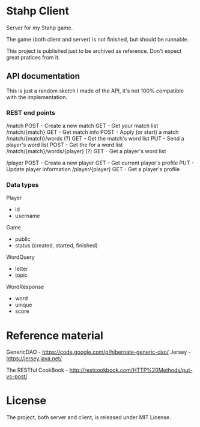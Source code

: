 # Stahp Client

Server for my Stahp game.

The game (both client and server) is not finished, but should be runnable.

This project is published just to be archived as reference. Don't expect great pratices from it.

## API documentation

This is just a random sketch I made of the API, it's not 100% compatible with the implementation.

### REST end points

/match
  POST - Create a new match
  GET - Get your match list
/match/{match}
  GET - Get match info
  POST - Apply (or start) a match
/match/{match}/words (?)
  GET - Get the match's word list
  PUT - Send a player's word list
  POST - Get the for a word list
/match/{match}/words/{player} (?)
  GET - Get a player's word list

/player
  POST - Create a new player
  GET - Get current player's profile
  PUT - Update player information
/player/{player}
  GET - Get a player's profile

### Data types

Player
- id
- username

Game
- public
- status (created, started, finished)

WordQuery
- letter
- topic

WordResponse
- word
- unique
- score

# Reference material

GenericDAO - https://code.google.com/p/hibernate-generic-dao/
Jersey - https://jersey.java.net/

The RESTful CookBook - http://restcookbook.com/HTTP%20Methods/put-vs-post/

# License

The project, both server and client, is released under MIT License.
